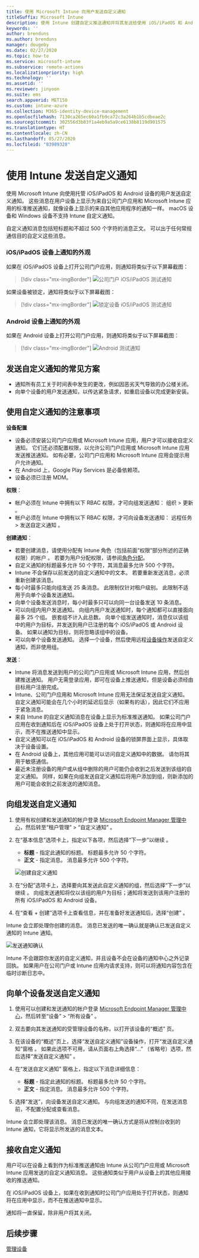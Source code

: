 ```yaml
---
title: 使用 Microsoft Intune 向用户发送自定义通知
titleSuffix: Microsoft Intune
description: 使用 Intune 创建自定义推送通知并将其发送给使用 iOS/iPadOS 和 Android 设备的用户
keywords: ''
author: brenduns
ms.author: brenduns
manager: dougeby
ms.date: 02/27/2020
ms.topic: how-to
ms.service: microsoft-intune
ms.subservice: remote-actions
ms.localizationpriority: high
ms.technology: ''
ms.assetid: ''
ms.reviewer: jinyoon
ms.suite: ems
search.appverid: MET150
ms.custom: intune-azure
ms.collection: M365-identity-device-management
ms.openlocfilehash: 7130ca265ec60a1fb9ca72c3a264b1b5cdbeae2c
ms.sourcegitcommit: 302556d3b03f1a4eb9a5a9ce6138b8119d901575
ms.translationtype: HT
ms.contentlocale: zh-CN
ms.lasthandoff: 05/27/2020
ms.locfileid: "83989328"
---
```

# <a name="send-custom-notifications-in-intune"></a>使用 Intune 发送自定义通知

使用 Microsoft Intune 向使用托管 iOS/iPadOS 和 Android 设备的用户发送自定义通知。 这些消息在用户设备上显示为来自公司门户应用和 Microsoft Intune 应用的标准推送通知，就像设备上显示的来自其他应用程序的通知一样。 macOS 设备和 Windows 设备不支持 Intune 自定义通知。

自定义通知消息包括短标题和不超过 500 个字符的消息正文。 可以出于任何常规通信目的自定义这些消息。

### <a name="what-the-notification-looks-like-on-an-iosipados-device"></a>iOS/iPadOS 设备上通知的外观

如果在 iOS/iPadOS 设备上打开公司门户应用，则通知将类似于以下屏幕截图：

> [!div class="mx-imgBorder"]
> ![公司门户 iOS/iPadOS 测试通知](./media/custom-notifications/105046-1.png)

如果设备被锁定，通知将类似于以下屏幕截图：

> [!div class="mx-imgBorder"]
> ![锁定设备 iOS/iPadOS 测试通知](./media/custom-notifications/105046-2.png)

### <a name="what-the-notification-looks-like-on-an-android-device"></a>Android 设备上通知的外观

如果在 Android 设备上打开公司门户应用，则通知将类似于以下屏幕截图：

> [!div class="mx-imgBorder"]
> ![Android 测试通知](./media/custom-notifications/105046-3.png)

## <a name="common-scenarios-for-sending-custom-notifications"></a>发送自定义通知的常见方案  

- 通知所有员工关于时间表中发生的更改，例如因恶劣天气导致的办公楼关闭。
- 向单个设备的用户发送通知，以传达紧急请求，如重启设备以完成更新安装。

## <a name="considerations-for-using-custom-notifications"></a>使用自定义通知的注意事项

**设备配置**

- 设备必须安装公司门户应用或 Microsoft Intune 应用，用户才可以接收自定义通知。 它们还必须配置权限，以允许公司门户应用或 Microsoft Intune 应用发送推送通知。 如有必要，公司门户应用和 Microsoft Intune 应用会提示用户允许通知。
- 在 Android 上，Google Play Services 是必备依赖项。
- 设备必须已注册 MDM。

**权限**：

- 帐户必须在 Intune 中拥有以下 RBAC 权限，才可向组发送通知：  组织 > 更新  。
- 帐户必须在 Intune 中拥有以下 RBAC 权限，才可向设备发送通知：  远程任务 > 发送自定义通知  。

**创建通知**：
 
- 若要创建消息，请使用分配有 Intune 角色（包括前面“权限”部分所述的正确权限）的帐户  。 若要为用户分配权限，请参阅[角色分配](../fundamentals/role-based-access-control.md#role-assignments)。
- 自定义通知的标题最多允许 50 个字符，其消息最多允许 500 个字符。  
- Intune 不会保存以前发送的自定义通知中的文本。 若要重新发送消息，必须重新创建该消息。  
- 每小时最多只能向组发送 25 条消息。 此限制仅针对租户级别。 此限制不适用于向单个设备发送通知。
- 向单个设备发送消息时，每小时最多只可以向同一台设备发送 10 条消息。
- 可以向组内用户发送通知。 向组内用户发送通知时，每个通知都可以直接面向最多 25 个组。 嵌套组不计入此总数。 向单个组发送通知时，消息仅以该组中的用户为目标，并发送到用户已注册的每个 iOS/iPadOS 或 Android 设备。 如果以通知为目标，则将忽略该组中的设备。
- 可以向单个设备发送通知。 选择一个设备，然后使用远程[设备操作](device-management.md#available-device-actions)发送自定义通知，而非使用组。

**发送**：

- Intune 将消息发送到用户的公司门户应用或 Microsoft Intune 应用，然后创建推送通知。 用户无需登录应用，即可在设备上推送通知，但是设备必须经由目标用户注册完成。
- Intune、公司门户应用和 Microsoft Intune 应用无法保证发送自定义通知。 自定义通知可能会在几个小时的延迟后显示（如果有的话），因此它们不应用于紧急消息。
- 来自 Intune 的自定义通知消息在设备上显示为标准推送通知。 如果公司门户应用在收到通知后在 iOS/iPadOS 设备上处于打开状态，则通知将在应用中显示，而不在推送通知中显示。  
- 自定义通知可以在 iOS/iPadOS 和 Android 设备的锁屏界面上显示，具体取决于设备设置。  
- 在 Android 设备上，其他应用可能可以访问自定义通知中的数据。 请勿将其用于敏感通信。  
- 最近未注册设备的用户或从组中删除的用户可能仍会收到之后发送到该组的自定义通知。  同样，如果在向组发送自定义通知后将用户添加到组，则新添加的用户可能会收到之前发送的通知消息。  

## <a name="send-a-custom-notification-to-groups"></a>向组发送自定义通知

1. 使用有权创建和发送通知的帐户登录 [Microsoft Endpoint Manager 管理中心](https://go.microsoft.com/fwlink/?linkid=2109431)，然后转至“租户管理” > “自定义通知”   。  

2. 在“基本信息”选项卡上，指定以下各项，然后选择“下一步”以继续  。  
   - **标题** - 指定此通知的标题。 标题最多允许 50 个字符。  
   - **正文** - 指定消息。 消息最多允许 500 个字符。

   ![创建自定义通知](./media/custom-notifications/custom-notifications.png)  

3. 在“分配”选项卡上，选择要向其发送此自定义通知的组，然后选择“下一步”以继续  。 向组发送通知将仅以该组的用户为目标；通知将发送到该用户注册的所有 iOS/iPadOS 和 Android 设备。

4. 在“查看 + 创建”选项卡上查看信息，并在准备好发送通知后，选择“创建”   。  

Intune 会立即处理你创建的消息。 消息已发送的唯一确认就是确认已发送自定义通知的 Intune 通知。  

![发送通知确认](./media/custom-notifications/notification-sent.png)  

Intune 不会跟踪你发送的自定义通知，并且设备不会在设备的通知中心之外记录回执。 如果用户在公司门户或 Intune 应用内请求支持，则可以将通知内容包含在临时诊断日志中。

## <a name="send-a-custom-notification-to-a-single-device"></a>向单个设备发送自定义通知

1. 使用可以创建和发送通知的帐户登录 [Microsoft Endpoint Manager 管理中心](https://go.microsoft.com/fwlink/?linkid=2109431)，然后转至“设备” > “所有设备”   。

2. 双击要向其发送通知的受管理设备的名称，以打开该设备的“概述”  页。

3. 在该设备的“概述”页上，选择“发送自定义通知”设备操作，打开“发送自定义通知”窗格    。 如果此选项不可用，请从页面右上角选择“...”  （省略号）选项，然后选择“发送自定义通知”  。

4. 在“发送自定义通知”  窗格上，指定以下消息详细信息：  

   - **标题** - 指定此通知的标题。 标题最多允许 50 个字符。  
   - **正文** - 指定消息。 消息最多允许 500 个字符。  

5. 选择“发送”，向设备发送自定义通知。  与向组发送的通知不同，在发送消息前，不配置分配或查看消息。  

Intune 会立即处理该消息。 消息已发送的唯一确认方式是将从控制台收到的 Intune 通知，它将显示所发送的消息文本。  

## <a name="receive-a-custom-notification"></a>接收自定义通知

用户可以在设备上看到作为标准推送通知由 Intune 从公司门户应用或 Microsoft Intune 应用发送的自定义通知消息。 这些通知类似于用户从设备上的其他应用接收的推送通知。  

在 iOS/iPadOS 设备上，如果在收到通知时公司门户应用处于打开状态，则通知将在应用中显示，而不在推送通知中显示。  

通知将一直保留，除非用户将其关闭。  

## <a name="next-steps"></a>后续步骤

[管理设备](device-management.md)
